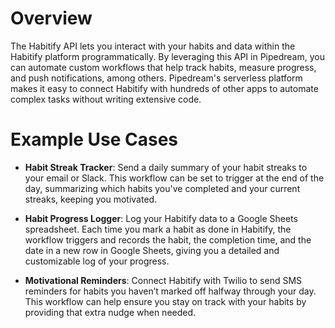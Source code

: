# Overview

The Habitify API lets you interact with your habits and data within the Habitify platform programmatically. By leveraging this API in Pipedream, you can automate custom workflows that help track habits, measure progress, and push notifications, among others. Pipedream's serverless platform makes it easy to connect Habitify with hundreds of other apps to automate complex tasks without writing extensive code.

# Example Use Cases

- **Habit Streak Tracker**: Send a daily summary of your habit streaks to your email or Slack. This workflow can be set to trigger at the end of the day, summarizing which habits you've completed and your current streaks, keeping you motivated.

- **Habit Progress Logger**: Log your Habitify data to a Google Sheets spreadsheet. Each time you mark a habit as done in Habitify, the workflow triggers and records the habit, the completion time, and the date in a new row in Google Sheets, giving you a detailed and customizable log of your progress.

- **Motivational Reminders**: Connect Habitify with Twilio to send SMS reminders for habits you haven’t marked off halfway through your day. This workflow can help ensure you stay on track with your habits by providing that extra nudge when needed.
